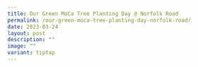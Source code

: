 ```yaml
---
title: Our Green MoCa Tree Planting Day @ Norfolk Road
permalink: /our-green-moca-tree-planting-day-norfolk-road/
date: 2023-03-24
layout: post
description: ""
image: ""
variant: tiptap
---
```

